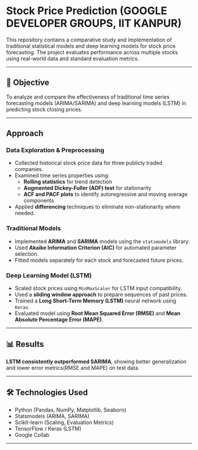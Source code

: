 # Stock Price Prediction (GOOGLE DEVELOPER GROUPS, IIT KANPUR)

This repository contains a comparative study and implementation of traditional statistical models and deep learning models for stock price forecasting. The project evaluates performance across multiple stocks using real-world data and standard evaluation metrics.

---

## 🎯 Objective

To analyze and compare the effectiveness of traditional time series forecasting models (ARIMA/SARIMA) and deep learning models (LSTM) in predicting stock closing prices.

---

## Approach

### Data Exploration & Preprocessing
- Collected historical stock price data for three publicly traded companies.
- Examined time series properties using:
  - **Rolling statistics** for trend detection
  - **Augmented Dickey-Fuller (ADF) test** for stationarity
  - **ACF and PACF plots** to identify autoregressive and moving average components
- Applied **differencing** techniques to eliminate non-stationarity where needed.

### Traditional Models
- Implemented **ARIMA** and **SARIMA** models using the `statsmodels` library.
- Used **Akaike Information Criterion (AIC)** for automated parameter selection.
- Fitted models separately for each stock and forecasted future prices.

### Deep Learning Model (LSTM)
- Scaled stock prices using `MinMaxScaler` for LSTM input compatibility.
- Used a **sliding window approach** to prepare sequences of past prices.
- Trained a **Long Short-Term Memory (LSTM)** neural network using `Keras`.
- Evaluated model using **Root Mean Squared Error (RMSE)** and **Mean Absolute Percentage Error (MAPE)**.

---

## 📊 Results

**LSTM consistently outperformed SARIMA**, showing better generalization and lower error metrics(RMSE and MAPE) on test data.

---

## 🛠 Technologies Used

- Python (Pandas, NumPy, Matplotlib, Seaborn)
- Statsmodels (ARIMA, SARIMA)
- Scikit-learn (Scaling, Evaluation Metrics)
- TensorFlow / Keras (LSTM)
- Google Collab

---
